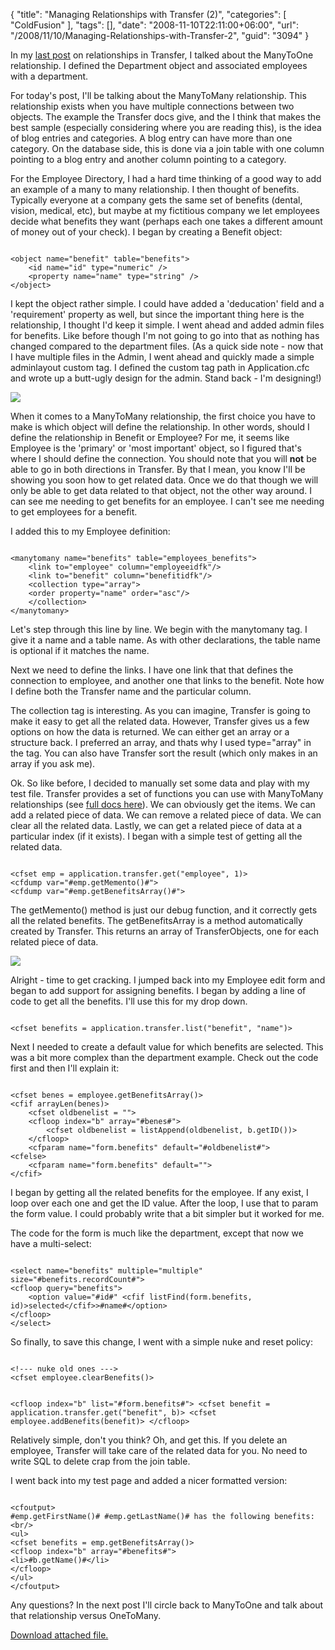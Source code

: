{
	"title": "Managing Relationships with Transfer (2)",
	"categories": [
		"ColdFusion"
	],
	"tags": [],
	"date": "2008-11-10T22:11:00+06:00",
	"url": "/2008/11/10/Managing-Relationships-with-Transfer-2",
	"guid": "3094"
}

In my <a href="http://www.raymondcamden.com/index.cfm/2008/11/7/Managing-relationships-with-Transfer-or-the-ORM-meets-Dr-Phil">last post</a> on relationships in Transfer, I talked about the ManyToOne relationship. I defined the Department object and associated employees with a department. 

For today's post, I'll be talking about the ManyToMany relationship. This relationship exists when you have multiple connections between two objects. The example the Transfer docs give, and the I think that makes the best sample (especially considering where you are reading this), is the idea of blog entries and categories. A blog entry can have more than one category. On the database side, this is done via a join table with one column pointing to a blog entry and another column pointing to a category.
<!--more-->
For the Employee Directory, I had a hard time thinking of a good way to add an example of a many to many relationship. I then thought of benefits. Typically everyone at a company gets the same set of benefits (dental, vision, medical, etc), but maybe at my fictitious company we let employees decide what benefits they want (perhaps each one takes a different amount of money out of your check). I began by creating a Benefit object:

<code>
&lt;object name="benefit" table="benefits"&gt;
	&lt;id name="id" type="numeric" /&gt;
	&lt;property name="name" type="string" /&gt;
&lt;/object&gt;
</code>

I kept the object rather simple. I could have added a 'deducation' field and a 'requirement' property as well, but since the important thing here is the relationship, I thought I'd keep it simple. I went ahead and added admin files for benefits. Like before though I'm not going to go into that as nothing has changed compared to the department files. (As a quick side note - now that I have multiple files in the Admin, I went ahead and quickly made a simple adminlayout custom tag. I defined the custom tag path in Application.cfc and wrote up a butt-ugly design for the admin. Stand back - I'm designing!)

<img src="https://static.raymondcamden.com/images/cfjedi//Picture 126.png">

When it comes to a ManyToMany relationship, the first choice you have to make is which object will define the relationship. In other words, should I define the relationship in Benefit or Employee? For me, it seems like Employee is the 'primary' or 'most important' object, so I figured that's where I should define the connection. You should note that you will <b>not</b> be able to go in both directions in Transfer. By that I mean, you know I'll be showing you soon how to get related data. Once we do that though we will only be able to get data related to that object, not the other way around. I can see me needing to get benefits for an employee. I can't see me needing to get employees for a benefit.

I added this to my Employee definition:

<code>
&lt;manytomany name="benefits" table="employees_benefits"&gt;
	&lt;link to="employee" column="employeeidfk"/&gt;
	&lt;link to="benefit" column="benefitidfk"/&gt;
	&lt;collection type="array"&gt;
	&lt;order property="name" order="asc"/&gt;
	&lt;/collection&gt;
&lt;/manytomany&gt;
</code>

Let's step through this line by line. We begin with the manytomany tag. I give it a name and a table name. As with other declarations, the table name is optional if it matches the name. 

Next we need to define the links. I have one link that that defines the connection to employee, and another one that links to the benefit. Note how I define both the Transfer name and the particular column.

The collection tag is interesting. As you can imagine, Transfer is going to make it easy to get all the related data. However, Transfer gives us a few options on how the data is returned. We can either get an array or a structure back. I preferred an array, and thats why I used type="array" in the tag. You can also have Transfer sort the result (which only makes in an array if you ask me). 

Ok. So like before, I decided to manually set some data and play with my test file. Transfer provides a set of functions you can use with ManyToMany relationships (see <a href="http://docs.transfer-orm.com/wiki/Managing_Relationships_and_Compositions.cfm#Where_Are_the_relationships%3F">full docs here</a>). We can obviously get the items. We can add a related piece of data. We can remove a related piece of data. We can clear all the related data. Lastly, we can get a related piece of data at a particular index (if it exists). I began with a simple test of getting all the related data.

<code>
&lt;cfset emp = application.transfer.get("employee", 1)&gt;
&lt;cfdump var="#emp.getMemento()#"&gt;
&lt;cfdump var="#emp.getBenefitsArray()#"&gt;
</code>

The getMemento() method is just our debug function, and it correctly gets all the related benefits. The getBenefitsArray is a method automatically created by Transfer. This returns an array of TransferObjects, one for each related piece of data.

<img src="https://static.raymondcamden.com/images/cfjedi//Picture 310.png">

Alright - time to get cracking. I jumped back into my Employee edit form and began to add support for assigning benefits. I began by adding a line of code to get all the benefits. I'll use this for my drop down.

<code>
&lt;cfset benefits = application.transfer.list("benefit", "name")&gt;
</code>

Next I needed to create a default value for which benefits are selected. This was a bit more complex than the department example. Check out the code first and then I'll explain it:

<code>
&lt;cfset benes = employee.getBenefitsArray()&gt;
&lt;cfif arrayLen(benes)&gt;
	&lt;cfset oldbenelist = ""&gt;
	&lt;cfloop index="b" array="#benes#"&gt;
		&lt;cfset oldbenelist = listAppend(oldbenelist, b.getID())&gt;
	&lt;/cfloop&gt;
	&lt;cfparam name="form.benefits" default="#oldbenelist#"&gt;
&lt;cfelse&gt;
	&lt;cfparam name="form.benefits" default=""&gt;
&lt;/cfif&gt;
</code>

I began by getting all the related benefits for the employee. If any exist, I loop over each one and get the ID value. After the loop, I use that to param the form value. I could probably write that a bit simpler but it worked for me.

The code for the form is much like the department, except that now we have a multi-select:

<code>
&lt;select name="benefits" multiple="multiple" size="#benefits.recordCount#"&gt;
&lt;cfloop query="benefits"&gt;
	&lt;option value="#id#" &lt;cfif listFind(form.benefits, id)&gt;selected&lt;/cfif&gt;&gt;#name#&lt;/option&gt;
&lt;/cfloop&gt;
&lt;/select&gt;
</code>

So finally, to save this change, I went with a simple nuke and reset policy:

<code>
&lt;!--- nuke old ones ---&gt;
&lt;cfset employee.clearBenefits()&gt;
	
&lt;cfloop index="b" list="#form.benefits#"&gt;
	&lt;cfset benefit = application.transfer.get("benefit", b)&gt;
	&lt;cfset employee.addBenefits(benefit)&gt;
&lt;/cfloop&gt;
</code>

Relatively simple, don't you think? Oh, and get this. If you delete an employee, Transfer will take care of the related data for you. No need to write SQL to delete crap from the join table. 

I went back into my test page and added a nicer formatted version:

<code>
&lt;cfoutput&gt;
#emp.getFirstName()# #emp.getLastName()# has the following benefits:&lt;br/&gt;
&lt;ul&gt;
&lt;cfset benefits = emp.getBenefitsArray()&gt;
&lt;cfloop index="b" array="#benefits#"&gt;
&lt;li&gt;#b.getName()#&lt;/li&gt;
&lt;/cfloop&gt;
&lt;/ul&gt;
&lt;/cfoutput&gt;
</code>

Any questions? In the next post I'll circle back to ManyToOne and talk about that relationship versus OneToMany.<p><a href='enclosures/D%3A%5Chosts%5Cwww%2Ecoldfusionjedi%2Ecom%5Cenclosures%2Femployeedirectory%2Ezip'>Download attached file.</a></p>
